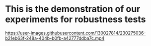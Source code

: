 # This is the demonstration of our experiments for robustness tests

https://user-images.githubusercontent.com/130027814/230275036-b21eb63f-248a-404b-b0fb-a42777ddba7c.mp4

